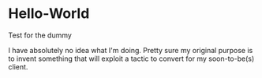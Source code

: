 # Hello-World
Test for the dummy

I have absolutely no idea what I'm doing. Pretty sure my original purpose is to invent something that will exploit a tactic to convert for my soon-to-be(s) client.
